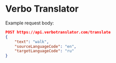 # Verbo Translator 

Example request body:


```json 
POST https://api.verbotranslator.com/translate
{
    "text": "walk",
    "sourceLanguageCode": "en",
    "targetLanguageCode": "ru"
}
```

